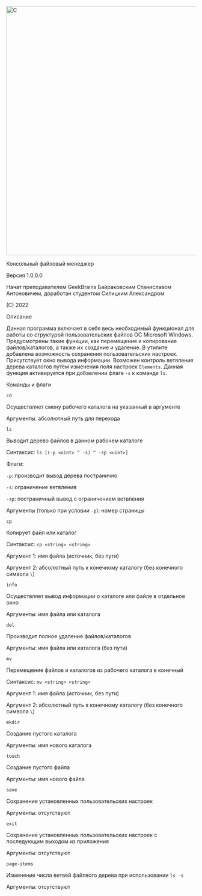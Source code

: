 <img width="663" alt="C" src="https://user-images.githubusercontent.com/93575945/172902870-13287095-c255-439e-8046-603d68de702f.PNG">

Консольный файловый менеджер

Версия 1.0.0.0

Начат преподавателем GeekBrains Байраковским Станиславом Антоновичем, доработан студентом Силицким Александром

(С) 2022

Описание

Данная программа включает в себя весь необходимый функционал для работы со структурой пользовательских файлов ОС Microsoft Windows.
Предусмотрены такие функции, как перемещение и копирование файлов/каталогов, а также их создание и удаление. В утилите добавлена
возможность сохранения пользовательских настроек. Присутствует окно вывода информации. Bозможен контроль ветвления дерева каталогов
путём изменения поля настроек `Elements`. Данная функция активируется при добавлении флага `-s` к команде `ls`.

Команды и флаги

`cd`

Осуществляет смену рабочего каталога на указанный в аргументе

Аргументы: абсолютный путь для перехода


`ls`

Выводит дерево файлов в данном рабочем каталоге

Синтаксис: `ls [(-p <uint> ^ -s) ^ -sp <uint>]`

Флаги:

`-p`: производит вывод дерева постранично

`-s`: ограничение ветвления

`-sp`: постраничный вывод с ограничением ветвления

Аргументы (только при условии `-p`): номер страницы

`cp`

Копирует файл или каталог

Синтаксис: `cp <string> <string>`

Аргумент 1: имя файла (источник, без пути)

Аргумент 2: абсолютный путь к конечному каталогу (без конечного символа `\`)
 
`info`

Осуществляет вывод информации о каталоге или файле в отдельное окно

Аргументы: имя файла или каталога

`del`

Производит полное удаление файлов/каталогов

Аргументы: имя файла или каталога (без пути)

`mv`

Перемещение файлов и каталогов из рабочего каталога в конечный

Синтаксис: `mv <string> <string>`

Аргумент 1: имя файла (источник, без пути)

Аргумент 2: абсолютный путь к конечному каталогу (без конечного символа `\`)

`mkdir`

Создание пустого каталога

Аргументы: имя нового каталога

`touch`

Создание пустого файла

Аргументы: имя нового файла

`save`

Сохранение установленных пользовательских настроек

Аргументы: отсутствуют

`exit`

Сохранение установленных пользовательских настроек с последующим выходом из приложения

Аргументы: отсутствуют

`page-items`

Изменение числа ветвей файлвого дерева при использовании `ls -s`

Аргументы: отсутствуют
